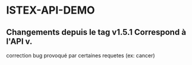 ISTEX-API-DEMO
=============
Changements depuis le tag v1.5.1
Correspond à l'API v.
-------------
 correction bug provoqué par certaines requetes (ex: cancer)

